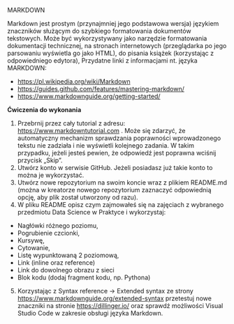 MARKDOWN


Markdown jest prostym (przynajmniej jego podstawowa wersja) językiem znaczników służącym do szybkiego formatowania dokumentów tekstowych. Może być wykorzystywany jako narzędzie formatowania dokumentacji technicznej, na stronach internetowych (przeglądarka po jego parsowaniu wyświetla go jako HTML), do pisania książek (korzystając z odpowiedniego edytora), 
Przydatne linki z informacjami nt. języka MARKDOWN:
* https://pl.wikipedia.org/wiki/Markdown
* https://guides.github.com/features/mastering-markdown/
* https://www.markdownguide.org/getting-started/

**Ćwiczenia do wykonania**

1.	Przebrnij przez cały tutorial z adresu: https://www.markdowntutorial.com . Może się zdarzyć, że automatyczny mechanizm sprawdzania poprawności wprowadzonego tekstu nie zadziała i nie wyświetli kolejnego zadania. W takim przypadku, jeżeli jesteś pewien, że odpowiedź jest poprawna wciśnij przycisk „Skip”. 
2.	Utwórz konto w serwisie GitHub. Jeżeli posiadasz już takie konto to można je wykorzystać.
3.	Utwórz nowe repozytorium na swoim koncie wraz z plikiem README.md (można w kreatorze nowego repozytorium zaznaczyć odpowiednią opcję, aby plik został utworzony od razu).
4.	W pliku README opisz czym zajmowałeś się na zajęciach z wybranego przedmiotu Data Science w Praktyce i wykorzystaj:
* Nagłówki różnego poziomu,
* Pogrubienie czcionki,
* Kursywę,
* Cytowanie,
* Listę wypunktowaną 2 poziomową,
* Link (inline oraz reference)
* Link do dowolnego obrazu z sieci
* Blok kodu (dodaj fragment kodu, np. Pythona)
5.	Korzystając z Syntax reference -> Extended syntax ze strony https://www.markdownguide.org/extended-syntax przetestuj nowe znaczniki na stronie https://dillinger.io/  oraz sprawdź możliwości Visual Studio Code w zakresie obsługi języka Markdown.
